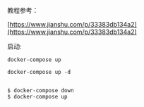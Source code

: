 

教程参考：

[https://www.jianshu.com/p/33383db134a2](https://www.jianshu.com/p/33383db134a2)


启动:

```
docker-compose up

docker-compose up -d


$ docker-compose down
$ docker-compose up
```